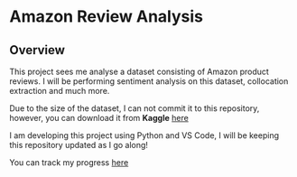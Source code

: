 # Amazon Review Analysis

## Overview

This project sees me analyse a dataset consisting of Amazon product reviews. I will be performing sentiment analysis on this dataset, collocation extraction and much more.

Due to the size of the dataset, I can not commit it to this repository, however, you can download it from **Kaggle** [here](https://www.kaggle.com/datasets/arhamrumi/amazon-product-reviews)

I am developing this project using Python and VS Code, I will be keeping this repository updated as I go along!

You can track my progress [here](https://www.notion.so/1d518110f1f280a2b2c5c5c689bddc9f?v=1d518110f1f2805fa1d8000c4f339738&pvs=4)